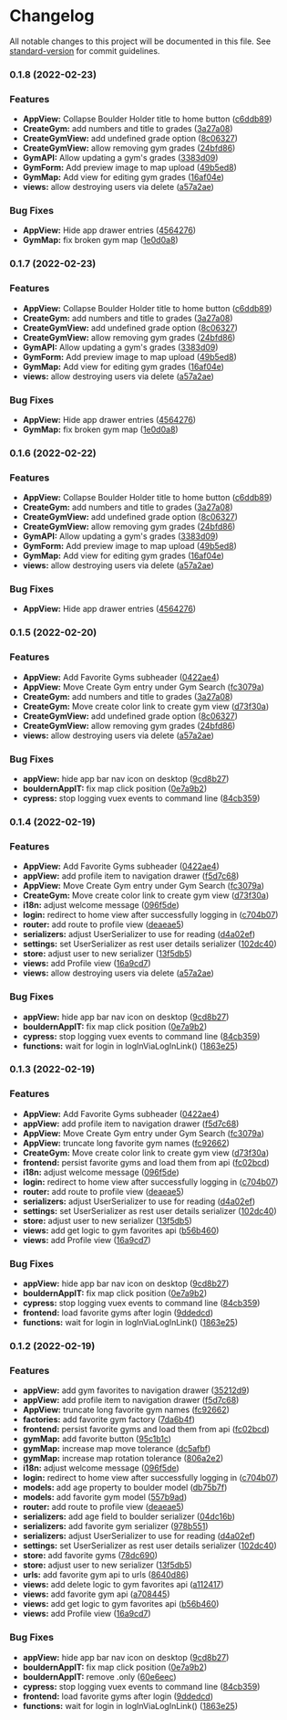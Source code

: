 # Changelog

All notable changes to this project will be documented in this file. See [standard-version](https://github.com/conventional-changelog/standard-version) for commit guidelines.

### 0.1.8 (2022-02-23)


### Features

* **AppView:** Collapse Boulder Holder title to home button ([c6ddb89](https://github.com/Humorloos/bouldern-app/commit/c6ddb89092deffd9e76eecd8da9e69c4393b209b))
* **CreateGym:** add numbers and title to grades ([3a27a08](https://github.com/Humorloos/bouldern-app/commit/3a27a08b63ee3b87fb1815f9115e1cb9a60400cf))
* **CreateGymView:** add undefined grade option ([8c06327](https://github.com/Humorloos/bouldern-app/commit/8c06327b5246ddf2aa82d6ba8597cf5e90a5f199))
* **CreateGymView:** allow removing gym grades ([24bfd86](https://github.com/Humorloos/bouldern-app/commit/24bfd866844bf64a7ad548e2ae2b017ffbd08345))
* **GymAPI:** Allow updating a gym's grades ([3383d09](https://github.com/Humorloos/bouldern-app/commit/3383d09883c53943f643f86cf6e9872a26d390b0))
* **GymForm:** Add preview image to map upload ([49b5ed8](https://github.com/Humorloos/bouldern-app/commit/49b5ed8a49f43bbd039b03fb730d6efa79be0f8a))
* **GymMap:** Add view for editing gym grades ([16af04e](https://github.com/Humorloos/bouldern-app/commit/16af04ee109b953dc2e0f627483531a33e5d8ba3))
* **views:** allow destroying users via delete ([a57a2ae](https://github.com/Humorloos/bouldern-app/commit/a57a2ae6455dee204cd370a6e8d153c624ee1efe))


### Bug Fixes

* **AppView:** Hide app drawer entries ([4564276](https://github.com/Humorloos/bouldern-app/commit/45642763a648b1c95d9f3693e9802b35dc3ea735))
* **GymMap:** fix broken gym map ([1e0d0a8](https://github.com/Humorloos/bouldern-app/commit/1e0d0a8184065d31eb9989cb53550329a8b2b49d))

### 0.1.7 (2022-02-23)


### Features

* **AppView:** Collapse Boulder Holder title to home button ([c6ddb89](https://github.com/Humorloos/bouldern-app/commit/c6ddb89092deffd9e76eecd8da9e69c4393b209b))
* **CreateGym:** add numbers and title to grades ([3a27a08](https://github.com/Humorloos/bouldern-app/commit/3a27a08b63ee3b87fb1815f9115e1cb9a60400cf))
* **CreateGymView:** add undefined grade option ([8c06327](https://github.com/Humorloos/bouldern-app/commit/8c06327b5246ddf2aa82d6ba8597cf5e90a5f199))
* **CreateGymView:** allow removing gym grades ([24bfd86](https://github.com/Humorloos/bouldern-app/commit/24bfd866844bf64a7ad548e2ae2b017ffbd08345))
* **GymAPI:** Allow updating a gym's grades ([3383d09](https://github.com/Humorloos/bouldern-app/commit/3383d09883c53943f643f86cf6e9872a26d390b0))
* **GymForm:** Add preview image to map upload ([49b5ed8](https://github.com/Humorloos/bouldern-app/commit/49b5ed8a49f43bbd039b03fb730d6efa79be0f8a))
* **GymMap:** Add view for editing gym grades ([16af04e](https://github.com/Humorloos/bouldern-app/commit/16af04ee109b953dc2e0f627483531a33e5d8ba3))
* **views:** allow destroying users via delete ([a57a2ae](https://github.com/Humorloos/bouldern-app/commit/a57a2ae6455dee204cd370a6e8d153c624ee1efe))


### Bug Fixes

* **AppView:** Hide app drawer entries ([4564276](https://github.com/Humorloos/bouldern-app/commit/45642763a648b1c95d9f3693e9802b35dc3ea735))
* **GymMap:** fix broken gym map ([1e0d0a8](https://github.com/Humorloos/bouldern-app/commit/1e0d0a8184065d31eb9989cb53550329a8b2b49d))

### 0.1.6 (2022-02-22)


### Features

* **AppView:** Collapse Boulder Holder title to home button ([c6ddb89](https://github.com/Humorloos/bouldern-app/commit/c6ddb89092deffd9e76eecd8da9e69c4393b209b))
* **CreateGym:** add numbers and title to grades ([3a27a08](https://github.com/Humorloos/bouldern-app/commit/3a27a08b63ee3b87fb1815f9115e1cb9a60400cf))
* **CreateGymView:** add undefined grade option ([8c06327](https://github.com/Humorloos/bouldern-app/commit/8c06327b5246ddf2aa82d6ba8597cf5e90a5f199))
* **CreateGymView:** allow removing gym grades ([24bfd86](https://github.com/Humorloos/bouldern-app/commit/24bfd866844bf64a7ad548e2ae2b017ffbd08345))
* **GymAPI:** Allow updating a gym's grades ([3383d09](https://github.com/Humorloos/bouldern-app/commit/3383d09883c53943f643f86cf6e9872a26d390b0))
* **GymForm:** Add preview image to map upload ([49b5ed8](https://github.com/Humorloos/bouldern-app/commit/49b5ed8a49f43bbd039b03fb730d6efa79be0f8a))
* **GymMap:** Add view for editing gym grades ([16af04e](https://github.com/Humorloos/bouldern-app/commit/16af04ee109b953dc2e0f627483531a33e5d8ba3))
* **views:** allow destroying users via delete ([a57a2ae](https://github.com/Humorloos/bouldern-app/commit/a57a2ae6455dee204cd370a6e8d153c624ee1efe))


### Bug Fixes

* **AppView:** Hide app drawer entries ([4564276](https://github.com/Humorloos/bouldern-app/commit/45642763a648b1c95d9f3693e9802b35dc3ea735))

### 0.1.5 (2022-02-20)


### Features

* **AppView:** Add Favorite Gyms subheader ([0422ae4](https://github.com/Humorloos/bouldern-app/commit/0422ae4ac52ae84e876c4da27c9066c5384fa0e7))
* **AppView:** Move Create Gym entry under Gym Search ([fc3079a](https://github.com/Humorloos/bouldern-app/commit/fc3079aa8777c25a7d5c5bbbd0a80eb0d61ee164))
* **CreateGym:** add numbers and title to grades ([3a27a08](https://github.com/Humorloos/bouldern-app/commit/3a27a08b63ee3b87fb1815f9115e1cb9a60400cf))
* **CreateGym:** Move create color link to create gym view ([d73f30a](https://github.com/Humorloos/bouldern-app/commit/d73f30a0c87ce7ff7b57c3aa27a7c05d64869483))
* **CreateGymView:** add undefined grade option ([8c06327](https://github.com/Humorloos/bouldern-app/commit/8c06327b5246ddf2aa82d6ba8597cf5e90a5f199))
* **CreateGymView:** allow removing gym grades ([24bfd86](https://github.com/Humorloos/bouldern-app/commit/24bfd866844bf64a7ad548e2ae2b017ffbd08345))
* **views:** allow destroying users via delete ([a57a2ae](https://github.com/Humorloos/bouldern-app/commit/a57a2ae6455dee204cd370a6e8d153c624ee1efe))


### Bug Fixes

* **appView:** hide app bar nav icon on desktop ([9cd8b27](https://github.com/Humorloos/bouldern-app/commit/9cd8b27b9e97412efdffd948fddabfcefc22ef39))
* **bouldernAppIT:** fix map click position ([0e7a9b2](https://github.com/Humorloos/bouldern-app/commit/0e7a9b27943db3933b32b9f0f96ab8774456665e))
* **cypress:** stop logging vuex events to command line ([84cb359](https://github.com/Humorloos/bouldern-app/commit/84cb3590d5a0e7f98165b10c8846f2721ad3126f))

### 0.1.4 (2022-02-19)


### Features

* **AppView:** Add Favorite Gyms subheader ([0422ae4](https://github.com/Humorloos/bouldern-app/commit/0422ae4ac52ae84e876c4da27c9066c5384fa0e7))
* **appView:** add profile item to navigation drawer ([f5d7c68](https://github.com/Humorloos/bouldern-app/commit/f5d7c6863523894b1f7c8b2ae4473b59a7be4dc6))
* **AppView:** Move Create Gym entry under Gym Search ([fc3079a](https://github.com/Humorloos/bouldern-app/commit/fc3079aa8777c25a7d5c5bbbd0a80eb0d61ee164))
* **CreateGym:** Move create color link to create gym view ([d73f30a](https://github.com/Humorloos/bouldern-app/commit/d73f30a0c87ce7ff7b57c3aa27a7c05d64869483))
* **i18n:** adjust welcome message ([096f5de](https://github.com/Humorloos/bouldern-app/commit/096f5de04a77a21af8563a2d4cb3507c6e9cecc1))
* **login:** redirect to home view after successfully logging in ([c704b07](https://github.com/Humorloos/bouldern-app/commit/c704b0708e79509c3a51b90695047e3db7ddd9fb))
* **router:** add route to profile view ([deaeae5](https://github.com/Humorloos/bouldern-app/commit/deaeae5703139384d2bf5f96b97b014a869cc9c8))
* **serializers:** adjust UserSerializer to use for reading ([d4a02ef](https://github.com/Humorloos/bouldern-app/commit/d4a02ef0ed233d435d6e1590669fcab433c08033))
* **settings:** set UserSerializer as rest user details serializer ([102dc40](https://github.com/Humorloos/bouldern-app/commit/102dc400f2ff7ba24db1d3b0dbeb7df366514800))
* **store:** adjust user to new serializer ([13f5db5](https://github.com/Humorloos/bouldern-app/commit/13f5db5c0fdd602745ef4aa4c9f57f049620ba57))
* **views:** add Profile view ([16a9cd7](https://github.com/Humorloos/bouldern-app/commit/16a9cd7ad3c91c1ff556f7ac94fc33bfd739ac4b))
* **views:** allow destroying users via delete ([a57a2ae](https://github.com/Humorloos/bouldern-app/commit/a57a2ae6455dee204cd370a6e8d153c624ee1efe))


### Bug Fixes

* **appView:** hide app bar nav icon on desktop ([9cd8b27](https://github.com/Humorloos/bouldern-app/commit/9cd8b27b9e97412efdffd948fddabfcefc22ef39))
* **bouldernAppIT:** fix map click position ([0e7a9b2](https://github.com/Humorloos/bouldern-app/commit/0e7a9b27943db3933b32b9f0f96ab8774456665e))
* **cypress:** stop logging vuex events to command line ([84cb359](https://github.com/Humorloos/bouldern-app/commit/84cb3590d5a0e7f98165b10c8846f2721ad3126f))
* **functions:** wait for login in logInViaLogInLink() ([1863e25](https://github.com/Humorloos/bouldern-app/commit/1863e2559deb08867586742bd87ee7e30a265a53))

### 0.1.3 (2022-02-19)


### Features

* **AppView:** Add Favorite Gyms subheader ([0422ae4](https://github.com/Humorloos/bouldern-app/commit/0422ae4ac52ae84e876c4da27c9066c5384fa0e7))
* **appView:** add profile item to navigation drawer ([f5d7c68](https://github.com/Humorloos/bouldern-app/commit/f5d7c6863523894b1f7c8b2ae4473b59a7be4dc6))
* **AppView:** Move Create Gym entry under Gym Search ([fc3079a](https://github.com/Humorloos/bouldern-app/commit/fc3079aa8777c25a7d5c5bbbd0a80eb0d61ee164))
* **AppView:** truncate long favorite gym names ([fc92662](https://github.com/Humorloos/bouldern-app/commit/fc9266286d3c650668882b6940bd6a0a50119d54))
* **CreateGym:** Move create color link to create gym view ([d73f30a](https://github.com/Humorloos/bouldern-app/commit/d73f30a0c87ce7ff7b57c3aa27a7c05d64869483))
* **frontend:** persist favorite gyms and load them from api ([fc02bcd](https://github.com/Humorloos/bouldern-app/commit/fc02bcd40c09ca1d64fdf4f87747d9fb295e4128))
* **i18n:** adjust welcome message ([096f5de](https://github.com/Humorloos/bouldern-app/commit/096f5de04a77a21af8563a2d4cb3507c6e9cecc1))
* **login:** redirect to home view after successfully logging in ([c704b07](https://github.com/Humorloos/bouldern-app/commit/c704b0708e79509c3a51b90695047e3db7ddd9fb))
* **router:** add route to profile view ([deaeae5](https://github.com/Humorloos/bouldern-app/commit/deaeae5703139384d2bf5f96b97b014a869cc9c8))
* **serializers:** adjust UserSerializer to use for reading ([d4a02ef](https://github.com/Humorloos/bouldern-app/commit/d4a02ef0ed233d435d6e1590669fcab433c08033))
* **settings:** set UserSerializer as rest user details serializer ([102dc40](https://github.com/Humorloos/bouldern-app/commit/102dc400f2ff7ba24db1d3b0dbeb7df366514800))
* **store:** adjust user to new serializer ([13f5db5](https://github.com/Humorloos/bouldern-app/commit/13f5db5c0fdd602745ef4aa4c9f57f049620ba57))
* **views:** add get logic to gym favorites api ([b56b460](https://github.com/Humorloos/bouldern-app/commit/b56b460828afce02e62d17f1f381e46bf8447a15))
* **views:** add Profile view ([16a9cd7](https://github.com/Humorloos/bouldern-app/commit/16a9cd7ad3c91c1ff556f7ac94fc33bfd739ac4b))


### Bug Fixes

* **appView:** hide app bar nav icon on desktop ([9cd8b27](https://github.com/Humorloos/bouldern-app/commit/9cd8b27b9e97412efdffd948fddabfcefc22ef39))
* **bouldernAppIT:** fix map click position ([0e7a9b2](https://github.com/Humorloos/bouldern-app/commit/0e7a9b27943db3933b32b9f0f96ab8774456665e))
* **cypress:** stop logging vuex events to command line ([84cb359](https://github.com/Humorloos/bouldern-app/commit/84cb3590d5a0e7f98165b10c8846f2721ad3126f))
* **frontend:** load favorite gyms after login ([9ddedcd](https://github.com/Humorloos/bouldern-app/commit/9ddedcd556c0f66ba85771ae17dec40891f45579))
* **functions:** wait for login in logInViaLogInLink() ([1863e25](https://github.com/Humorloos/bouldern-app/commit/1863e2559deb08867586742bd87ee7e30a265a53))

### 0.1.2 (2022-02-19)


### Features

* **appView:** add gym favorites to navigation drawer ([35212d9](https://github.com/Humorloos/bouldern-app/commit/35212d96a1323590fee2c9679a793ec98902b601))
* **appView:** add profile item to navigation drawer ([f5d7c68](https://github.com/Humorloos/bouldern-app/commit/f5d7c6863523894b1f7c8b2ae4473b59a7be4dc6))
* **AppView:** truncate long favorite gym names ([fc92662](https://github.com/Humorloos/bouldern-app/commit/fc9266286d3c650668882b6940bd6a0a50119d54))
* **factories:** add favorite gym factory ([7da6b4f](https://github.com/Humorloos/bouldern-app/commit/7da6b4f8b622da8c367c0d5b3e2e64819f9b0ab0))
* **frontend:** persist favorite gyms and load them from api ([fc02bcd](https://github.com/Humorloos/bouldern-app/commit/fc02bcd40c09ca1d64fdf4f87747d9fb295e4128))
* **gymMap:** add favorite button ([95c1b1c](https://github.com/Humorloos/bouldern-app/commit/95c1b1caf7f13552b9c4bf53859cff6e6896de9c))
* **gymMap:** increase map move tolerance ([dc5afbf](https://github.com/Humorloos/bouldern-app/commit/dc5afbfd9791b94c8a5501892acf9e90f98243cc))
* **gymMap:** increase map rotation tolerance ([806a2e2](https://github.com/Humorloos/bouldern-app/commit/806a2e25db52376e3a2a622f614f91f5c3bc4d2a))
* **i18n:** adjust welcome message ([096f5de](https://github.com/Humorloos/bouldern-app/commit/096f5de04a77a21af8563a2d4cb3507c6e9cecc1))
* **login:** redirect to home view after successfully logging in ([c704b07](https://github.com/Humorloos/bouldern-app/commit/c704b0708e79509c3a51b90695047e3db7ddd9fb))
* **models:** add age property to boulder model ([db75b7f](https://github.com/Humorloos/bouldern-app/commit/db75b7f226b6371eba8c46e8d830a853415a5368))
* **models:** add favorite gym model ([557b9ad](https://github.com/Humorloos/bouldern-app/commit/557b9ad62918bbf59bf4f3a5484462044beaf1e6))
* **router:** add route to profile view ([deaeae5](https://github.com/Humorloos/bouldern-app/commit/deaeae5703139384d2bf5f96b97b014a869cc9c8))
* **serializers:** add age field to boulder serializer ([04dc16b](https://github.com/Humorloos/bouldern-app/commit/04dc16bd045963ae20035aa4376a3bac423f2b61))
* **serializers:** add favorite gym serializer ([978b551](https://github.com/Humorloos/bouldern-app/commit/978b551f38064f15b12e8008d757f52ea7c6766a))
* **serializers:** adjust UserSerializer to use for reading ([d4a02ef](https://github.com/Humorloos/bouldern-app/commit/d4a02ef0ed233d435d6e1590669fcab433c08033))
* **settings:** set UserSerializer as rest user details serializer ([102dc40](https://github.com/Humorloos/bouldern-app/commit/102dc400f2ff7ba24db1d3b0dbeb7df366514800))
* **store:** add favorite gyms ([78dc690](https://github.com/Humorloos/bouldern-app/commit/78dc69044e43628af59598ee14aa9c68048b2870))
* **store:** adjust user to new serializer ([13f5db5](https://github.com/Humorloos/bouldern-app/commit/13f5db5c0fdd602745ef4aa4c9f57f049620ba57))
* **urls:** add favorite gym api to urls ([8640d86](https://github.com/Humorloos/bouldern-app/commit/8640d868374e4bbd33362b17db93a03a58cb88db))
* **views:** add delete logic to gym favorites api ([a112417](https://github.com/Humorloos/bouldern-app/commit/a112417cdadf80350365deebb44f175126cc1f54))
* **views:** add favorite gym api ([a708445](https://github.com/Humorloos/bouldern-app/commit/a708445e693d457ae8a14651a40ee5f2278cebaa))
* **views:** add get logic to gym favorites api ([b56b460](https://github.com/Humorloos/bouldern-app/commit/b56b460828afce02e62d17f1f381e46bf8447a15))
* **views:** add Profile view ([16a9cd7](https://github.com/Humorloos/bouldern-app/commit/16a9cd7ad3c91c1ff556f7ac94fc33bfd739ac4b))


### Bug Fixes

* **appView:** hide app bar nav icon on desktop ([9cd8b27](https://github.com/Humorloos/bouldern-app/commit/9cd8b27b9e97412efdffd948fddabfcefc22ef39))
* **bouldernAppIT:** fix map click position ([0e7a9b2](https://github.com/Humorloos/bouldern-app/commit/0e7a9b27943db3933b32b9f0f96ab8774456665e))
* **bouldernAppIT:** remove .only ([60e6eec](https://github.com/Humorloos/bouldern-app/commit/60e6eecf517c7c0950fd05c2861f5d0b66d4ebe6))
* **cypress:** stop logging vuex events to command line ([84cb359](https://github.com/Humorloos/bouldern-app/commit/84cb3590d5a0e7f98165b10c8846f2721ad3126f))
* **frontend:** load favorite gyms after login ([9ddedcd](https://github.com/Humorloos/bouldern-app/commit/9ddedcd556c0f66ba85771ae17dec40891f45579))
* **functions:** wait for login in logInViaLogInLink() ([1863e25](https://github.com/Humorloos/bouldern-app/commit/1863e2559deb08867586742bd87ee7e30a265a53))
